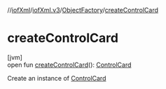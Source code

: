 //[iofXml](../../../index.md)/[iofXml.v3](../index.md)/[ObjectFactory](index.md)/[createControlCard](create-control-card.md)

# createControlCard

[jvm]\
open fun [createControlCard](create-control-card.md)(): [ControlCard](../-control-card/index.md)

Create an instance of [ControlCard](../-control-card/index.md)
